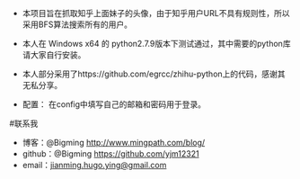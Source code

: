 
- 本项目旨在抓取知乎上面妹子的头像，由于知乎用户URL不具有规则性，所以采用BFS算法搜索所有的用户。

- 本人在 Windows x64 的 python2.7.9版本下测试通过，其中需要的python库请大家自行安装。

- 本人部分采用了https://github.com/egrcc/zhihu-python上的代码，感谢其无私分享。

- 配置： 在config中填写自己的邮箱和密码用于登录。



#联系我
- 博客：@Bigming <http://www.mingpath.com/blog/>
- github：@Bigming <https://github.com/yjm12321>
- email：jianming.hugo.ying@gmail.com


